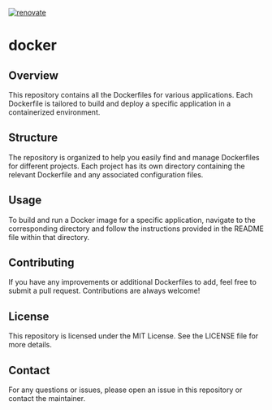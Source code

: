 [![renovate](https://img.shields.io/badge/renovate-enabled-brightgreen?style=for-the-badge&logo=renovatebot)](https://github.com/renovatebot/renovate)

# docker

## Overview

This repository contains all the Dockerfiles for various applications. Each Dockerfile is tailored to build and deploy a specific application in a containerized environment. 

## Structure

The repository is organized to help you easily find and manage Dockerfiles for different projects. Each project has its own directory containing the relevant Dockerfile and any associated configuration files.

## Usage

To build and run a Docker image for a specific application, navigate to the corresponding directory and follow the instructions provided in the README file within that directory.

## Contributing

If you have any improvements or additional Dockerfiles to add, feel free to submit a pull request. Contributions are always welcome!

## License

This repository is licensed under the MIT License. See the LICENSE file for more details.

## Contact

For any questions or issues, please open an issue in this repository or contact the maintainer.

